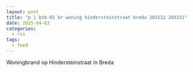 ```yaml
---
layout: post
title: "p 1 bzb-01 br woning hindersteinstraat breda 203132 203151"
date: 2025-04-03
categories: 
  - rss
tags: 
  - feed
---
```


Woningbrand op Hindersteinstraat in Breda
